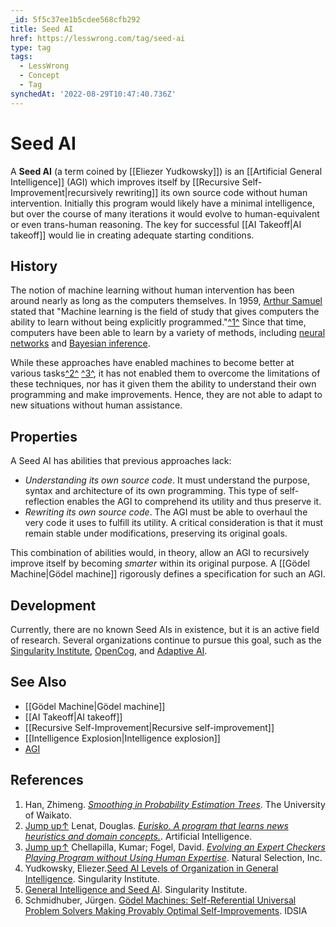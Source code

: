 ```yaml
---
_id: 5f5c37ee1b5cdee568cfb292
title: Seed AI
href: https://lesswrong.com/tag/seed-ai
type: tag
tags:
  - LessWrong
  - Concept
  - Tag
synchedAt: '2022-08-29T10:47:40.736Z'
---
```

# Seed AI

A **Seed AI** (a term coined by [[Eliezer Yudkowsky]]) is an [[Artificial General Intelligence]] (AGI) which improves itself by [[Recursive Self-Improvement|recursively rewriting]] its own source code without human intervention. Initially this program would likely have a minimal intelligence, but over the course of many iterations it would evolve to human-equivalent or even trans-human reasoning. The key for successful [[AI Takeoff|AI takeoff]] would lie in creating adequate starting conditions.

## History

The notion of machine learning without human intervention has been around nearly as long as the computers themselves. In 1959, [Arthur Samuel](http://en.wikipedia.org/wiki/Arthur_Samuel) stated that "Machine learning is the field of study that gives computers the ability to learn without being explicitly programmed."[^1^](#fn1) Since that time, computers have been able to learn by a variety of methods, including [neural networks](http://en.wikipedia.org/wiki/Artificial_neural_network) and [Bayesian inference](http://en.wikipedia.org/wiki/Bayesian_inference).

While these approaches have enabled machines to become better at various tasks[^2^](#fn2) [^3^](#fn3), it has not enabled them to overcome the limitations of these techniques, nor has it given them the ability to understand their own programming and make improvements. Hence, they are not able to adapt to new situations without human assistance.

## Properties

A Seed AI has abilities that previous approaches lack:

*   *Understanding its own source code*. It must understand the purpose, syntax and architecture of its own programming. This type of self-reflection enables the AGI to comprehend its utility and thus preserve it.
*   *Rewriting its own source code*. The AGI must be able to overhaul the very code it uses to fulfill its utility. A critical consideration is that it must remain stable under modifications, preserving its original goals.

This combination of abilities would, in theory, allow an AGI to recursively improve itself by becoming *smarter* within its original purpose. A [[Gödel Machine|Gödel machine]] rigorously defines a specification for such an AGI.

## Development

Currently, there are no known Seed AIs in existence, but it is an active field of research. Several organizations continue to pursue this goal, such as the [Singularity Institute](http://intelligence.org), [OpenCog](http://opencog.org/), and [Adaptive AI](http://adaptiveai.com/).

## See Also

*   [[Gödel Machine|Gödel machine]]
*   [[AI Takeoff|AI takeoff]]
*   [[Recursive Self-Improvement|Recursive self-improvement]]
*   [[Intelligence Explosion|Intelligence explosion]]
*   [AGI](https://wiki.lesswrong.com/wiki/AGI)

## References

1.  Han, Zhimeng. [*Smoothing in Probability Estimation Trees*](http://researchcommons.waikato.ac.nz/bitstream/handle/10289/5701/thesis.pdf?sequence=3). The University of Waikato.
2.  [Jump up↑](https://wiki.lesswrong.com/wiki/Seed_AI?_ga=2.93005205.966300592.1600626178-561901249.1600626178#cite_ref-eurisko_2-0) Lenat, Douglas. [*Eurisko. A program that learns news heuristics and domain concepts.*](http://researchcommons.waikato.ac.nz/bitstream/handle/10289/5701/thesis.pdf?sequence=3). Artificial Intelligence.
3.  [Jump up↑](https://wiki.lesswrong.com/wiki/Seed_AI?_ga=2.93005205.966300592.1600626178-561901249.1600626178#cite_ref-checkers_3-0) Chellapilla, Kumar; Fogel, David. [*Evolving an Expert Checkers Playing Program without Using Human Expertise*](http://www.cs.ru.ac.za/courses/Honours/ai/HybridSystems/P2.pdf). Natural Selection, Inc.
4.  Yudkowsky, Eliezer.[Seed AI Levels of Organization in General Intelligence](http://intelligence.org/upload/LOGI/seedAI.html). Singularity Institute.
5.  [General Intelligence and Seed AI](http://intelligence.org/files/GISAI.html#para_seedAI_advantage). Singularity Institute.
6.  Schmidhuber, Jürgen. [Gödel Machines: Self-Referential Universal Problem Solvers Making Provably Optimal Self-Improvements](ftp://ftp.idsia.ch/pub/juergen/gm6.pdf). IDSIA